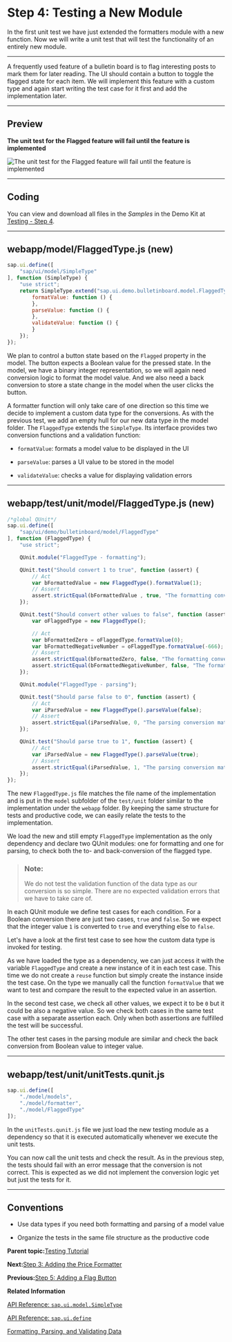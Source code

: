 <!-- loioa5bb7a6d736f41c8ac1c1ef0b2d40676 -->

# Step 4: Testing a New Module

In the first unit test we have just extended the formatters module with a new function. Now we will write a unit test that will test the functionality of an entirely new module.

***

A frequently used feature of a bulletin board is to flag interesting posts to mark them for later reading. The UI should contain a button to toggle the flagged state for each item. We will implement this feature with a custom type and again start writing the test case for it first and add the implementation later.

***

<a name="loioa5bb7a6d736f41c8ac1c1ef0b2d40676__section_hqw_crb_ddc"/>

## Preview

  
  
**The unit test for the Flagged feature will fail until the feature is implemented**

![](images/loioba4369b669574be29051499ed6f2ce4e_HiRes.png "The unit test for the Flagged feature will fail until the
					feature is implemented")

***

## Coding

You can view and download all files in the *Samples* in the Demo Kit at [Testing - Step 4](https://ui5.sap.com/#/entity/sap.m.tutorial.testing/sample/sap.m.tutorial.testing.04).

***

## webapp/model/FlaggedType.js \(new\)

```js
sap.ui.define([
	"sap/ui/model/SimpleType"
], function (SimpleType) {
	"use strict";
	return SimpleType.extend("sap.ui.demo.bulletinboard.model.FlaggedType", {
		formatValue: function () {
		},
		parseValue: function () {
		},
		validateValue: function () {
		}
	});
});
```

We plan to control a button state based on the `Flagged` property in the model. The button expects a Boolean value for the pressed state. In the model, we have a binary integer representation, so we will again need conversion logic to format the model value. And we also need a back conversion to store a state change in the model when the user clicks the button.

A formatter function will only take care of one direction so this time we decide to implement a custom data type for the conversions. As with the previous test, we add an empty hull for our new data type in the model folder. The `FlaggedType` extends the `SimpleType`. Its interface provides two conversion functions and a validation function:

-   `formatValue`: formats a model value to be displayed in the UI

-   `parseValue`: parses a UI value to be stored in the model

-   `validateValue`: checks a value for displaying validation errors


***

## webapp/test/unit/model/FlaggedType.js \(new\)

```js
/*global QUnit*/
sap.ui.define([
	"sap/ui/demo/bulletinboard/model/FlaggedType"
], function (FlaggedType) {
	"use strict";

	QUnit.module("FlaggedType - formatting");

	QUnit.test("Should convert 1 to true", function (assert) {
		// Act
		var bFormattedValue = new FlaggedType().formatValue(1);
		// Assert
		assert.strictEqual(bFormattedValue , true, "The formatting conversion was correct");
	});

	QUnit.test("Should convert other values to false", function (assert) {
		var oFlaggedType = new FlaggedType();

		// Act
		var bFormattedZero = oFlaggedType.formatValue(0);
		var bFormattedNegativeNumber = oFlaggedType.formatValue(-666);
		// Assert
		assert.strictEqual(bFormattedZero, false, "The formatting conversion was correct");
		assert.strictEqual(bFormattedNegativeNumber, false, "The formatting conversion was correct");
	});

	QUnit.module("FlaggedType - parsing");

	QUnit.test("Should parse false to 0", function (assert) {
		// Act
		var iParsedValue = new FlaggedType().parseValue(false);
		// Assert
		assert.strictEqual(iParsedValue, 0, "The parsing conversion matched the input");
	});

	QUnit.test("Should parse true to 1", function (assert) {
		// Act
		var iParsedValue = new FlaggedType().parseValue(true);
		// Assert
		assert.strictEqual(iParsedValue, 1, "The parsing conversion matched the input");
	});
});
```

The new `FlaggedType.js` file matches the file name of the implementation and is put in the `model` subfolder of the `test/unit` folder similar to the implementation under the `webapp` folder. By keeping the same structure for tests and productive code, we can easily relate the tests to the implementation.

We load the new and still empty `FlaggedType` implementation as the only dependency and declare two QUnit modules: one for formatting and one for parsing, to check both the to- and back-conversion of the flagged type.

> ### Note:  
> We do not test the validation function of the data type as our conversion is so simple. There are no expected validation errors that we have to take care of.

In each QUnit module we define test cases for each condition. For a Boolean conversion there are just two cases, `true` and `false`. So we expect that the integer value `1` is converted to `true` and everything else to `false`.

Let's have a look at the first test case to see how the custom data type is invoked for testing.

As we have loaded the type as a dependency, we can just access it with the variable `FlaggedType` and create a new instance of it in each test case. This time we do not create a `reuse` function but simply create the instance inside the test case. On the type we manually call the function `formatValue` that we want to test and compare the result to the expected value in an assertion.

In the second test case, we check all other values, we expect it to be `0` but it could be also a negative value. So we check both cases in the same test case with a separate assertion each. Only when both assertions are fulfilled the test will be successful.

The other test cases in the parsing module are similar and check the back conversion from Boolean value to integer value.

***

## webapp/test/unit/unitTests.qunit.js

```js
sap.ui.define([
	"./model/models",
	"./model/formatter",
	"./model/FlaggedType"
]);
```

In the `unitTests.qunit.js` file we just load the new testing module as a dependency so that it is executed automatically whenever we execute the unit tests.

You can now call the unit tests and check the result. As in the previous step, the tests should fail with an error message that the conversion is not correct. This is expected as we did not implement the conversion logic yet but just the tests for it.

***

## Conventions

-   Use data types if you need both formatting and parsing of a model value

-   Organize the tests in the same file structure as the productive code


**Parent topic:**[Testing Tutorial](testing-tutorial-291c912.md "In this tutorial we will test application functionality with the testing tools that are delivered with OpenUI5. At different steps of this tutorial you will write tests using QUnit, OPA5, and the OData V2 mock server. Additionally, you will learn about testing strategies, Test Driven Development (TDD), and much more.")

**Next:**[Step 3: Adding the Price Formatter](step-3-adding-the-price-formatter-2bf4892.md "We will now take care of the implementation of the price formatter and make sure that the tests we wrote in the previous step run successfully.")

**Previous:**[Step 5: Adding a Flag Button](step-5-adding-a-flag-button-69a25bf.md "Now that we have implemented the conversion tests, we add the corresponding functionality and show the button to flag a post in the app. The design team has specified that the flag feature should be implemented with a toggle button that has a flag icon.")

**Related Information**  


[API Reference: `sap.ui.model.SimpleType`](https://ui5.sap.com/#/api/sap.ui.model.SimpleType)

[API Reference: `sap.ui.define`](https://ui5.sap.com/#/api/sap.ui/methods/sap.ui.define)

[Formatting, Parsing, and Validating Data](../04_Essentials/formatting-parsing-and-validating-data-07e4b92.md "Data that is presented on the UI often has to be converted so that is human readable and fits to the locale of the user. On the other hand, data entered by the user has to be parsed and validated to be understood by the data source. For this purpose, you use formatters and data types.")

